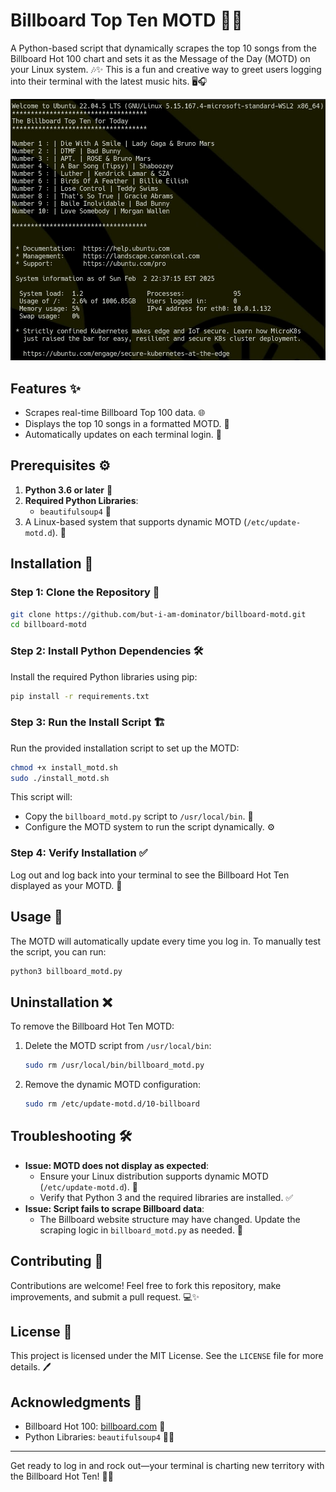 # Billboard Top Ten MOTD 🎵🎉

A Python-based script that dynamically scrapes the top 10 songs from the Billboard Hot 100 chart and sets it as the Message of the Day (MOTD) on your Linux system. 🎶✨ This is a fun and creative way to greet users logging into their terminal with the latest music hits. 🖥️🎧

![Top Ten](images/top_ten.jpg)

## Features ✨
- Scrapes real-time Billboard Top 100 data. 🌐
- Displays the top 10 songs in a formatted MOTD. 📜
- Automatically updates on each terminal login. 🔄

## Prerequisites ⚙️
1. **Python 3.6 or later** 🐍
2. **Required Python Libraries**:
   - `beautifulsoup4` 🍲
3. A Linux-based system that supports dynamic MOTD (`/etc/update-motd.d`). 🐧

## Installation 🚀

### Step 1: Clone the Repository 📂
```bash
git clone https://github.com/but-i-am-dominator/billboard-motd.git
cd billboard-motd
```

### Step 2: Install Python Dependencies 🛠️
Install the required Python libraries using pip:
```bash
pip install -r requirements.txt
```

### Step 3: Run the Install Script 🏗️
Run the provided installation script to set up the MOTD:
```bash
chmod +x install_motd.sh
sudo ./install_motd.sh
```
This script will:
- Copy the `billboard_motd.py` script to `/usr/local/bin`. 📁
- Configure the MOTD system to run the script dynamically. ⚙️

### Step 4: Verify Installation ✅
Log out and log back into your terminal to see the Billboard Hot Ten displayed as your MOTD. 🎤

## Usage 📖
The MOTD will automatically update every time you log in. To manually test the script, you can run:
```bash
python3 billboard_motd.py
```

## Uninstallation ❌
To remove the Billboard Hot Ten MOTD:
1. Delete the MOTD script from `/usr/local/bin`:
   ```bash
   sudo rm /usr/local/bin/billboard_motd.py
   ```
2. Remove the dynamic MOTD configuration:
   ```bash
   sudo rm /etc/update-motd.d/10-billboard
   ```

## Troubleshooting 🛠️
- **Issue: MOTD does not display as expected**:
  - Ensure your Linux distribution supports dynamic MOTD (`/etc/update-motd.d`). 🐧
  - Verify that Python 3 and the required libraries are installed. ✅
- **Issue: Script fails to scrape Billboard data**:
  - The Billboard website structure may have changed. Update the scraping logic in `billboard_motd.py` as needed. 📝

## Contributing 🤝
Contributions are welcome! Feel free to fork this repository, make improvements, and submit a pull request. 💻✨

## License 📜
This project is licensed under the MIT License. See the `LICENSE` file for more details. 🖊️

## Acknowledgments 🙌
- Billboard Hot 100: [billboard.com](https://www.billboard.com) 🎵
- Python Libraries: `beautifulsoup4` 🐍🍲

---

Get ready to log in and rock out—your terminal is charting new territory with the Billboard Hot Ten! 🎸🎤